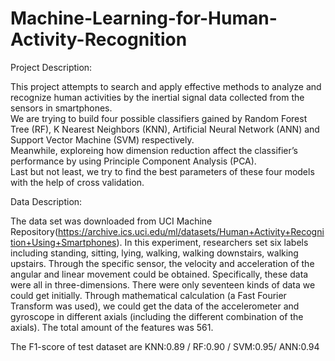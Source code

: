 # Machine-Learning-for-Human-Activity-Recognition
Project Description:  
  
This project attempts to search and apply effective methods to analyze and recognize human activities by the inertial signal data collected from the sensors in smartphones.  
We are trying to build four possible classifiers gained by Random Forest Tree (RF), K Nearest Neighbors (KNN), Artificial Neural Network (ANN) and Support Vector Machine (SVM) respectively.  
Meanwhile, exploreing how dimension reduction affect the classifier’s performance by using Principle Component Analysis (PCA).  
Last but not least, we try to find the best parameters of these four models with the help of cross validation.

Data Description:  
  
The data set was downloaded from UCI Machine Repository(https://archive.ics.uci.edu/ml/datasets/Human+Activity+Recognition+Using+Smartphones). 
In this experiment, researchers set six labels including standing, sitting, lying, walking, walking downstairs, walking upstairs. Through the specific sensor, the velocity and acceleration of the angular and linear movement could be obtained. Specifically, these data were all in three-dimensions. There were only seventeen kinds of data we could get initially. Through mathematical calculation (a Fast Fourier Transform was used), we could get the data of the accelerometer and gyroscope in different axials (including the different combination of the axials). The total amount of the features was 561.  
  
The F1-score of test dataset are KNN:0.89 / RF:0.90 / SVM:0.95/ ANN:0.94
